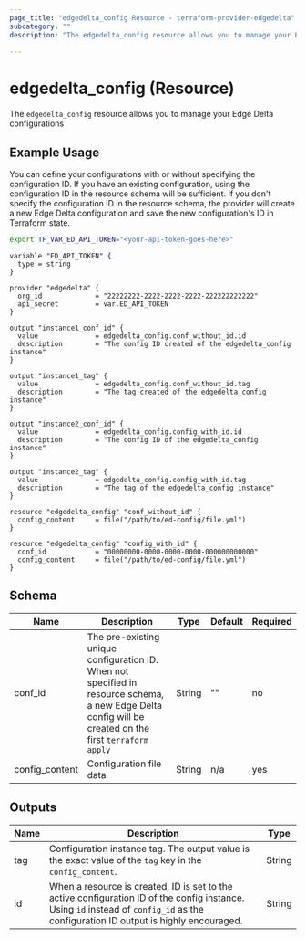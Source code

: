 ```yaml
---
page_title: "edgedelta_config Resource - terraform-provider-edgedelta"
subcategory: ""
description: "The edgedelta_config resource allows you to manage your Edge Delta configurations"
  
---
```


# edgedelta_config (Resource)

The `edgedelta_config` resource allows you to manage your Edge Delta configurations

## Example Usage

You can define your configurations with or without specifying the configuration ID. If you have an existing configuration, using the configuration ID in the resource schema will be sufficient. If you don't specify the configuration ID in the resource schema, the provider will create a new Edge Delta configuration and save the new configuration's ID in Terraform state. 

```bash
export TF_VAR_ED_API_TOKEN="<your-api-token-goes-here>"
```

```hcl
variable "ED_API_TOKEN" {
  type = string
}

provider "edgedelta" {
  org_id             = "22222222-2222-2222-2222-222222222222"
  api_secret         = var.ED_API_TOKEN
}

output "instance1_conf_id" {
  value              = edgedelta_config.conf_without_id.id
  description        = "The config ID created of the edgedelta_config instance"
}

output "instance1_tag" {
  value              = edgedelta_config.conf_without_id.tag
  description        = "The tag created of the edgedelta_config instance"
}

output "instance2_conf_id" {
  value              = edgedelta_config.config_with_id.id
  description        = "The config ID of the edgedelta_config instance"
}

output "instance2_tag" {
  value              = edgedelta_config.config_with_id.tag
  description        = "The tag of the edgedelta_config instance"
}

resource "edgedelta_config" "conf_without_id" {
  config_content     = file("/path/to/ed-config/file.yml")
}

resource "edgedelta_config" "config_with_id" {
  conf_id            = "00000000-0000-0000-0000-000000000000"
  config_content     = file("/path/to/ed-config/file.yml")
}
```

## Schema

| Name           | Description                                                                                                                             | Type   | Default | Required |
|----------------|-----------------------------------------------------------------------------------------------------------------------------------------|--------|---------|----------|
| conf_id        | The pre-existing unique configuration ID. When not specified in resource schema, a new Edge Delta config will be created on the first  `terraform apply` | String | ""      | no       |
| config_content | Configuration file data                                                                                                                 | String | n/a     | yes      |

## Outputs

| Name | Description | Type |
|------|-------------|------|
| tag  | Configuration instance tag. The output value is the exact value of the `tag` key in the `config_content`. | String |
| id | When a resource is created, ID is set to the active configuration ID of the config instance. Using `id` instead of `config_id` as the configuration ID output is highly encouraged. | String